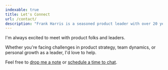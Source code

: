 ```yaml
---
indexable: true
title: Let's Connect
url: /contact/
description: "Frank Harris is a seasoned product leader with over 20 years of experience leading teams and building products across companies like Slack, Etsy, and Google."
---
```


I'm always excited to meet with product folks and leaders.

Whether you're facing challenges in product strategy, team dynamics, or personal growth as a leader, I'd love to help.

<!-- Whether you're looking to level up your team, tackle a tricky product challenge, or just geek out about the latest in tech, I'm all ears. Let's chat about how we can create something amazing together! -->

Feel free to [drop me a note](/mailto) or <a href="#cal" data-cal-link="hirefrank/catchup" data-cal-namespace="catchup" data-cal-config='{"layout":"month_view"}'>schedule a time to chat</a>.